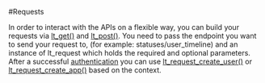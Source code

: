 #Requests


In order to interact with the APIs on a flexible way, you can build your requests via [lt_get()](../include/request.h) and [lt_post()](../include/request.h).
You need to pass the endpoint you want to send your request to, (for example: statuses/user_timeline) and an instance of lt_request which
holds the required and optional parameters. After a successful [authentication](authentication.md) you can use [lt_request_create_user()](../include/request.h) or [lt_request_create_app()](../include/request.h)
based on the context. 


```C


```
